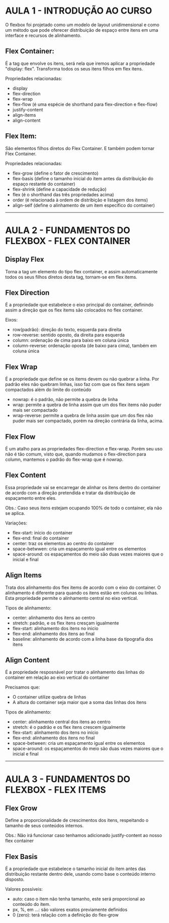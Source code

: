# AULA 1 - INTRODUÇÃO AO CURSO

O flexbox foi projetado como um modelo de layout unidimensional e como um método que pode oferecer distribuição de espaço entre itens em uma interface e recursos de alinhamento.

## Flex Container:
É a tag que envolve os itens, será nela que iremos aplicar a propriedade "display: flex". Transforma todos os seus itens filhos em flex itens.

Propriedades relacionadas:
* display
* flex-direction
* flex-wrap
* flex-flow (é uma espécie de shorthand para flex-direction e flex-flow)
* justify-content
* align-items
* align-content

## Flex Item:
São elementos filhos diretos do Flex Container. E também podem tornar Flex Container.

Propriedades relacionadas:
* flex-grow (define o fator de crescimento)
* flex-basis (define o tamanho inicial do item antes da distribuição do espaço restante do container) 
* flex-shrink (define a capacidade de redução)
* flex (é o shorthand das três propriedades acima)
* order (é relacionada à ordem de distribição e listagem dos items)
* align-self (define o alinhamento de um item específico do container)

--- 

# AULA 2 - FUNDAMENTOS DO FLEXBOX - FLEX CONTAINER
## Display Flex
Torna a tag um elemento do tipo flex container, e assim automaticamente todos os seus filhos diretos desta tag, tornam-se em flex items.

## Flex Direction
É a propriedade que estabelece o eixo principal do container, definindo assim a direção que os flex items são colocados no flex container.

Eixos:
* row(padrão): direção do texto, esquerda para direita
* row-reverse: sentido oposto, da direita para esquerda
* column: ordenação de cima para baixo em coluna única
* column-reverse: ordenação oposta (de baixo para cima), também em coluna única

## Flex Wrap
É a propriedade que define se os items devem ou não quebrar a linha.
Por padrão eles não quebram linhas, isso faz com que os flex itens sejam compactados além do limite do conteúdo

* nowrap: é o padrão, não permite a quebra de linha
* wrap: permite a quebra de linha assim que um dos flex items não puder mais ser compactado
* wrap-reverse: permite a quebra de linha assim que um dos flex não puder mais ser compactado, porém na direção contrária da linha, acima.

## Flex Flow
É um atalho para as propriedades flex-direction e flex-wrap.
Porém seu uso não é tão comum, visto que, quando mudamos o flex-direction para column, mantemos o padrão do flex-wrap que é nowrap.

## Flex Content
Essa propriedade vai se encarregar de alinhar os itens dentro do container de acordo com a direção pretendida e tratar da distribuição de espaçamento entre eles.

Obs.: Caso seus itens estejam ocupando 100% de todo o container, ela não se aplica.

Variações:
* flex-start: início do container
* flex-end: final do container
* center: traz os elementos ao centro do container
* space-betwwen: cria um espaçamento igual entre os elementos
* space-around: os espaçamentos do meio são duas vezes maiores que o inicial e final

## Align Items
Trata dos alinhamento dos flex items de acordo com o eixo do container.
O alinhamento é diferente para quando os itens estão em colunas ou linhas.
Esta propriedade permite o alinhamento central no eixo vertical.

Tipos de alinhamento:
* center: alinhamento dos itens ao centro
* stretch: padrão, e os flex itens cresçam igualmente
* flex-start: alinhamento dos itens no inicio
* flex-end: alinhamento dos itens ao final
* baseline: alinhamento de acordo com a linha base da tipografia dos itens

## Align Content
É a propriedade resposnável por tratar o alinhamento das linhas do container em relação ao eixo vertical do container

Precisamos que: 
* O container utilize quebra de linhas
* A altura do container seja maior que a soma das linhas dos itens

Tipos de alinhamento:
* center: alinhamento central dos itens ao centro
* stretch: é o padrão e os flex itens crescem igualmente
* flex-start: alinhamento dos itens no início
* flex-end: alinhamento dos itens no final
* space-between: cria um espaçamento igual entre os elementos
* space-around: os espaçamentos do meio são duas vezes maiores que o inicial e final

---

# AULA 3 - FUNDAMENTOS DO FLEXBOX - FLEX ITEMS
## Flex Grow
Define a proporcionalidade de crescimentos dos itens, respeitando o tamanho de seus conteúdos internos.

Obs.: Não irá funcionar caso tenhamos adicionado justify-content ao nosso flex container

## Flex Basis
É a propriedade que estabelece o tamanho inicial do item antes das distribuição restante dentro dele, usando como base o conteúdo interno disposto.

Valores possíveis:
* auto: caso o item não tenha tamanho, este será proporcional ao conteúdo do item.
* px, %, em ...: são valores exatos previamente definidos
* 0 (zero): terá relação com a definição do flex-grow
